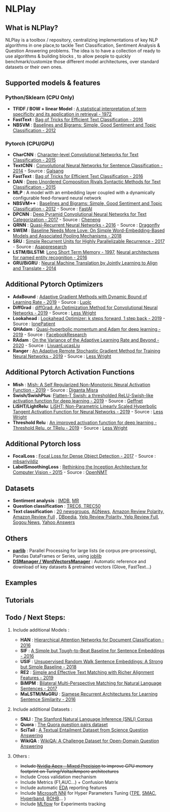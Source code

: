 # NLPlay

## What is NLPlay?
NLPlay is a toolbox / repository, centralizing implementations of key NLP algorithms in one place,to tackle Text Classification, Sentiment Analysis & Question Answering problems.
The idea is to have a collection of ready to use algorithms & building blocks , to allow people to quickly benchmark/customize those different model architectures, over standard datasets or their own ones.  

## Supported models & features

### Python/Sklearn (CPU Only)
-  **TFIDF / BOW + linear Model** : [A statistical interpretation of term specificity and its application in retrieval - 1972](http://citeseerx.ist.psu.edu/viewdoc/download?doi=10.1.1.115.8343&rep=rep1&type=pdf)
-  **FastText**   : [Bag of Tricks for Efficient Text Classification - 2016](https://arxiv.org/abs/1607.01759)
-  **NBSVM**      : [Baselines and Bigrams: Simple, Good Sentiment and Topic Classification - 2012](https://www.aclweb.org/anthology/P12-2018.pdf)

### Pytorch (CPU/GPU)
-  **CharCNN**    : [Character-level Convolutional Networks for Text Classification - 2015](https://arxiv.org/pdf/1509.01626.pdf) 
-  **TextCNN**    : [Convolutional Neural Networks for Sentence Classification - 2014](https://arxiv.org/abs/1607.01759) - Source : [Galsang](https://github.com/galsang/CNN-sentence-classification-pytorch)
-  **FastText**   : [Bag of Tricks for Efficient Text Classification - 2016](https://arxiv.org/abs/1607.01759)
-  **DAN**        : [Deep Unordered Composition Rivals Syntactic Methods for Text Classification - 2015](https://arxiv.org/abs/1607.01759)
-  **MLP**        : A model with an embedding layer coupled with a dynamically configurable feed-forward neural network
-  **NBSVM++**    : [Baselines and Bigrams: Simple, Good Sentiment and Topic Classification - 2012](https://www.aclweb.org/anthology/P12-2018.pdf) - Source : [FastAI](https://github.com/fastai/fastai/blob/release-1.0.61/old/fastai/nlp.py) 
-  **DPCNN**      : [Deep Pyramid Convolutional Neural Networks for Text Categorization - 2017](https://ai.tencent.com/ailab/media/publications/ACL3-Brady.pdf) - Source : [Cheneng](https://github.com/Cheneng/DPCNN/blob/master/model/DPCNN.py)
-  **QRNN**       : [Quasi-Recurrent Neural Networks - 2016](https://arxiv.org/pdf/1611.01576) - Source : [Dragonfly](https://github.com/dreamgonfly/deep-text-classification-pytorch)
-  **SWEM**       : [Baseline Needs More Love: On Simple Word-Embedding-Based Models and Associated Pooling Mechanisms - 2018](https://arxiv.org/pdf/1805.09843.pdf)
-  **SRU**        : [Simple Recurrent Units for Highly Parallelizable Recurrence - 2017](https://arxiv.org/pdf/1709.02755.pdf) - Source : [Asappresearch](https://github.com/asappresearch/sru)
-  **LSTM/BiLSTM**: [Long Short Term Memory - 1997](https://www.bioinf.jku.at/publications/older/2604.pdf),
                    [Neural architectures for named entity recognition - 2016](https://arxiv.org/pdf/1603.01360.pdf)
-  **GRU/BiGRU**  : [Neural Machine Translation by Jointly Learning to Align and Translate - 2014](https://arxiv.org/pdf/1409.0473)

## Additional Pytorch Optimizers
-  **AdaBound**  : [Adaptive Gradient Methods with Dynamic Bound of Learning Rate - 2019](https://arxiv.org/pdf/1902.09843) - Source : [Luolc](https://github.com/Luolc/AdaBound)
-  **DiffGrad**  : [diffGrad: An Optimization Method for Convolutional Neural Networks - 2019](https://arxiv.org/pdf/1909.11015) - Source : [Less Wright](https://github.com/lessw2020/Best-Deep-Learning-Optimizers/tree/master/diffgrad)
-  **Lookahead** : [Lookahead Optimizer: k steps forward, 1 step back - 2019](https://arxiv.org/pdf/1907.08610) - Source : [lonePatient](https://github.com/lonePatient/lookahead_pytorch)
-  **QHAdam**    : [Quasi-hyperbolic momentum and Adam for deep learning - 2019](https://arxiv.org/pdf/1810.06801.pdf) - Source : [FacebookResearch](https://github.com/facebookresearch/qhoptim)
-  **RAdam**     : [On the Variance of the Adaptive Learning Rate and Beyond - 2020](https://arxiv.org/pdf/1908.03265) - Source : [LiyuanLucasLiu](https://github.com/LiyuanLucasLiu/RAdam)
-  **Ranger**    : [An Adaptive Remote Stochastic Gradient Method for Training Neural Networks - 2019](https://arxiv.org/pdf/1905.01422) - Source : [Less Wright](https://github.com/lessw2020/Ranger-Deep-Learning-Optimizer)
## Additional Pytorch Activation Functions
-  **Mish**           : [Mish: A Self Regularized Non-Monotonic Neural Activation Function - 2019](https://arxiv.org/pdf/1908.08681) - Source : [Diganta Misra](https://github.com/digantamisra98/Mish)
-  **Swish/SwishPlus**: [Flatten-T Swish: a thresholded ReLU-Swish-like activation function for deep learning - 2019](https://arxiv.org/ftp/arxiv/papers/1812/1812.06247.pdf) - Source : [Geffnet](https://github.com/rwightman/gen-efficientnet-pytorch/blob/master/geffnet/activations/activations.py)
-  **LiSHT/LightRelu**: [LiSHT: Non-Parametric Linearly Scaled Hyperbolic Tangent Activation Function for Neural Networks - 2019](https://arxiv.org/abs/1901.05894) - Source : [Less Wright](https://github.com/lessw2020/LightRelu)
-  **Threshold Relu** : [An improved activation function for deep learning - Threshold Relu, or TRelu - 2019](https://github.com/lessw2020/TRelu) - Source : [Less Wright](https://github.com/lessw2020/TRelu)
## Additional Pytorch loss
-  **FocalLoss**          : [Focal Loss for Dense Object Detection - 2017](https://arxiv.org/pdf/1708.02002) - Source : [mbsariyildiz](https://github.com/mbsariyildiz/focal-loss.pytorch)
-  **LabelSmoothingLoss** : [Rethinking the Inception Architecture for Computer Vision - 2015](https://arxiv.org/pdf/1512.00567.pdf) - Source : [OpenNMT](https://github.com/OpenNMT/OpenNMT-py/blob/master/onmt/utils/loss.py)
## Datasets
-  **Sentiment analysis**      : [IMDB](http://ai.stanford.edu/~amaas/data/sentiment/), [MR](http://www.cs.cornell.edu/people/pabo/movie-review-data/)
-  **Question classification** : [TREC6, TREC50](https://trec.nist.gov/data/qa.html)
-  **Text classification**     : [20 newsgroups](http://qwone.com/~jason/20Newsgroups/), [AGNews](http://groups.di.unipi.it/~gulli/AG_corpus_of_news_articles.html), [Amazon Review Polarity, Amazon Review Full](https://s3.amazonaws.com/amazon-reviews-pds/readme.html) , [DBpedia](https://wiki.dbpedia.org/Datasets), [Yelp Review Polarity, Yelp Review Full](https://www.yelp.com/dataset), [Sogou News](http://wwwconference.org/www2008/papers/pdf/p457-wang.pdf), [Yahoo Answers](https://webscope.sandbox.yahoo.com/catalog.php?datatype=l) 
## Others
- [**parlib**](https://github.com/jeremypoulain/nlplay/blob/master/nlplay/utils/parlib.py)    : Parallel Processing for large lists (ie corpus pre-processing), Pandas DataFrames or Series, using [joblib](https://joblib.readthedocs.io/en/latest/)
- [**DSManager / WordVectorsManager**](https://github.com/jeremypoulain/nlplay/blob/master/nlplay/data/cache.py) : Automatic reference and download of key datasets & pretrained vectors (Glove, FastText...)

## Examples

## Tutorials

## Todo / Next Steps:
1. Include additional Models :
    -  **HAN**          : [Hierarchical Attention Networks for Document Classification - 2016](https://www.aclweb.org/anthology/N16-1174.pdf)
    -  **SIF**          : [A Simple but Tough-to-Beat Baseline for Sentence Embeddings - 2016](https://openreview.net/forum?id=SyK00v5xx)
    -  **USIF**         : [Unsupervised Random Walk Sentence Embeddings: A Strong but Simple Baseline - 2018](https://www.aclweb.org/anthology/W18-3012.pdf)
    -  **RE2**          : [Simple and Effective Text Matching with Richer Alignment Features - 2019](https://arxiv.org/pdf/1908.00300)
    -  **BiMPM**        : [Bilateral Multi-Perspective Matching for Natural Language Sentences - 2017](https://arxiv.org/pdf/1702.03814)
    -  **MaLSTM/MaGRU** : [Siamese Recurrent Architectures for Learning Sentence Similarity - 2016](https://www.aaai.org/ocs/index.php/AAAI/AAAI16/paper/download/12195/12023)

2. Include additional Datasets :
    -  **SNLI**    : [The Stanford Natural Language Inference (SNLI) Corpus](https://nlp.stanford.edu/projects/snli/)
    -  **Quora**   : [The Quora question pairs dataset](https://www.kaggle.com/c/quora-question-pairs)
    -  **SciTail** : [A Textual Entailment Dataset from Science Question Answering](https://allenai.org/data/scitail)
    -  **WikiQA**  : [WikiQA: A Challenge Dataset for Open-Domain Question Answering](https://www.microsoft.com/en-us/research/wp-content/uploads/2016/02/YangYihMeek_EMNLP-15_WikiQA.pdf)

3. Others :
    -  <s>Include [Nvidia Apex - Mixed Precision](https://github.com/NVIDIA/apex) to improve GPU memory footprint on Turing/Volta/Ampere architectures</s>
    -  Include Cross validation mechanism
    -  Include Metrics (F1,AUC...) + Confusion Matrix
    -  Include automatic [EDA](https://towardsdatascience.com/exploratory-data-analysis-8fc1cb20fd15) reporting features 
    -  Include [Microsoft NNI](https://github.com/microsoft/nni) for Hyper Parameters Tuning ([TPE](https://papers.nips.cc/paper/4443-algorithms-for-hyper-parameter-optimization.pdf),
     [SMAC](https://www.cs.ubc.ca/~hutter/papers/10-TR-SMAC.pdf), [Hyperband](https://arxiv.org/pdf/1603.06560.pdf), [BOHB](https://www.automl.org/blog_bohb/)... )
    -  Include [MLflow](https://www.mlflow.org/docs/latest/index.html#) for Experiments tracking
